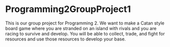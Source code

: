 # Programming2GroupProject1
This is our group project for Programming 2. We want to make a Catan style board game where you are stranded on an island with rivals and you are racing to survive and develop. You will be able to collect, trade, and fight for resources and use those resources to develop your base.
